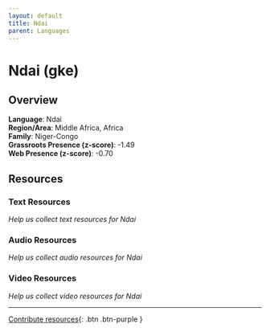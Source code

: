 ```yaml
---
layout: default
title: Ndai
parent: Languages
---
```


# Ndai (gke)

## Overview

**Language**: Ndai  
**Region/Area**: Middle Africa, Africa  
**Family**: Niger-Congo  
**Grassroots Presence (z-score)**: -1.49  
**Web Presence (z-score)**: -0.70  

## Resources

### Text Resources
*Help us collect text resources for Ndai*

### Audio Resources
*Help us collect audio resources for Ndai*

### Video Resources
*Help us collect video resources for Ndai*

---

[Contribute resources](https://forms.office.com/e/1SfLJx3u1r){: .btn .btn-purple }
